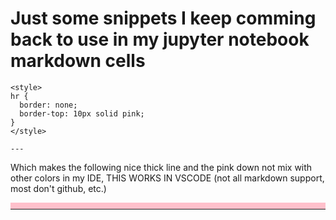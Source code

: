 # Just some snippets I keep comming back to use in my jupyter notebook markdown cells

```
<style>
hr {
  border: none;
  border-top: 10px solid pink;
}
</style>

---

```

Which makes the following nice thick line and the pink down not mix with other colors in my IDE, THIS WORKS IN VSCODE (not all markdown support, most don't github, etc.)

<style>
hr {
  border: none;
  border-top: 10px solid pink;
}
</style>

---


